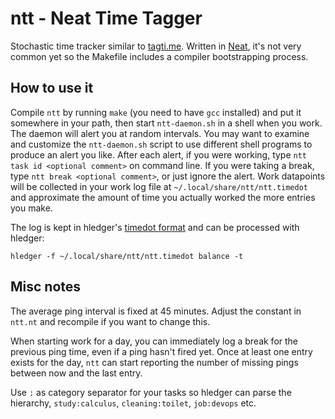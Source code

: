 # ntt - Neat Time Tagger

Stochastic time tracker similar to [tagti.me](http://tagti.me/).
Written in [Neat](https://neat-lang.github.io/), it's not very common yet so the Makefile includes a compiler bootstrapping process.

## How to use it

Compile `ntt` by running `make` (you need to have `gcc` installed) and put it somewhere in your path, then start `ntt-daemon.sh` in a shell when you work.
The daemon will alert you at random intervals.
You may want to examine and customize the `ntt-daemon.sh` script to use different shell programs to produce an alert you like.
After each alert, if you were working, type `ntt task id <optional comment>` on command line.
If you were taking a break, type `ntt break <optional comment>`, or just ignore the alert.
Work datapoints will be collected in your work log file at `~/.local/share/ntt/ntt.timedot` and approximate the amount of time you actually worked the more entries you make.

The log is kept in hledger's [timedot format](https://hledger.org/time-planning.html) and can be processed with hledger:

```
hledger -f ~/.local/share/ntt/ntt.timedot balance -t
```

## Misc notes

The average ping interval is fixed at 45 minutes.
Adjust the constant in `ntt.nt` and recompile if you want to change this.

When starting work for a day, you can immediately log a break for the previous ping time, even if a ping hasn't fired yet.
Once at least one entry exists for the day, `ntt` can start reporting the number of missing pings between now and the last entry.

Use `:` as category separator for your tasks so hledger can parse the hierarchy, `study:calculus`, `cleaning:toilet`, `job:devops` etc.
